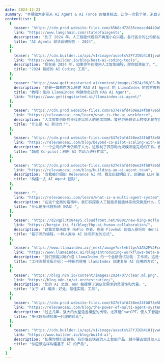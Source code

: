 ```yaml
---
date: 2024-12-23
summary: "本期给大家带来 AI Agent & AI Force 的相关精选，让你一次看个够，来自于我近期使用 CTP (https://github.com/qddegtya/r/tree/main/ctps/read-it-later) 自动化 AI 工作流采集的内容。"
contentList: [
  {
    teaser: "https://cdn.prod.website-files.com/65b8cd72835ceeacd4449a53/6735c972bced5e29463aa2dc_3.%20In%20your%20opinion%2C%20which%20tasks.svg",
    link: "https://www.langchain.com/stateofaiagents",
    description: "到了 2024 年，人工智能代理将不再是小众兴趣。各行各业的公司都在更加严肃地考虑将代理整合到他们的工作流程中——从自动化日常任务，到协助数据分析或编写代码。",
    title: "AI Agents 现状调研报告 - 2024",
  },
  {
    teaser: "https://cdn.builder.io/api/v1/image/assets%2FYJIGb4i01jvw0SRdL5Bt%2Fa8a501e9483946fb8f8f1c8df09f5d8c?width=705",
    link: "https://www.builder.io/blog/best-ai-coding-tools",
    description: "现在是 2024 年，如果你不在使用人工智能编程，那你就落伍了。",
    title: "2024 最好的 AI Coding 工具",
  },
  {
    teaser: "https://www.gettingstarted.ai/content/images/2024/06/GS-ReAct-LlamaIndex-Diagram.png",
    description: "这是一篇教你怎么搭建 RAG AI Agent 的 LlamaIndex 的官方教程。",
    title: "教程：使用 LlamaIndex 构建你自己的 RAG AI Agent",
    link: "https://www.gettingstarted.ai/llamaindex-ai-agent/"
  },
  {
    teaser: "https://cdn.prod.website-files.com/637e7afd450ee24fb878e5b0/66f3c1f60d6cde6701759e7f_664592280a6c030430326cdc_AI%2520Workforce.png",
    link: "https://relevanceai.com/learn/what-is-the-ai-workforce",
    description: "人工智能创新的步伐正以惊人的速度加快。曾经只是理论上的技术现在正成为现实的可能。各行各业的公司正越来越多地采用人工智能来自动化任务，提高生产力，创造新的可能性。",
    title: "什么是 AI 劳动力？",
  },
  {
    teaser: "https://cdn.prod.website-files.com/637e7afd450ee24fb878e5b0/661f5f88bc99b6f9cdea5f40_https%253A%252F%252Fsubstack-post-media.s3.amazonaws.com%252Fpublic%252Fimages%252F1969d972-adf2-4571-b84b-d1fa8db14357_1095x795.png",
    link: "https://relevanceai.com/blog/beyond-co-pilot-scaling-with-an-ai-workforce",
    description: "一个公司的产出依赖于人力，这限制了其劳动力规模所能完成的工作。像计算和网络接入这样的突破推动了显著的生产率增长，但这些进步受到同一个共同因素的限制：人头数。",
    title: "超越 Co-pilot：利用 AI 劳动力进行扩展",
  },
  {
    teaser: "https://cdn.prod.website-files.com/637e7afd450ee24fb878e5b0/661f657776491a691dadd753_https%253A%252F%252Fsubstack-post-media.s3.amazonaws.com%252Fpublic%252Fimages%252F3d89708a-5154-4ea4-be6a-eff171eb0fb2_699x364.png",
    link: "https://relevanceai.com/blog/building-an-ai-agent-team",
    description: "当我被介绍到 Relevance AI 时，我立刻就明白了。创建由 LLM 驱动的东西来自动化工作的灵活性吸引了我这个营销自动化书呆子。动态推理能力意味着我现在可以自动化那些总是放在太难篮子里的东西。部分原因是因为它是低代码的，部分原因是迭代周期可以多么容易。",
    title: "构建一支 AI Agent 团队",
  },
  {
    teaser: "",
    link: "https://relevanceai.com/learn/what-is-a-multi-agent-system",
    description: "在这个全面的指南中，我们将探索人工智能多智能体系统究竟是什么，它们的关键能力，它们的工作原理，应用和示例，实际实施考虑，以及人工智能的整合如何解锁新的可能性。",
    title: "什么是多代理系统（MAS）",
  },
  {
    teaser: "https://d2vqpl3tx84ay5.cloudfront.net/800x/new-bing-noflo-component.png",
    link: "https://bergie.iki.fi/blog/fbp-ai-human-collaboration/",
    description: "这篇文章来自于 NoFlo 作者、也是 Flowhub 创始人身份的 Henri Bergius。",
    title: "基于流的编程，一种人类与 AI 协同开发的方式",
  },
  {
    teaser: "https://www.llamaindex.ai/_next/image?url=https%3A%2F%2Fcdn.sanity.io%2Fimages%2F7m9jw85w%2Fproduction%2F4db2cf184b7318891c997552e832638838e67620-1164x758.png%3Ffit%3Dmax%26auto%3Dformat&w=1200&q=75",
    link: "https://www.llamaindex.ai/blog/introducing-workflows-beta-a-new-way-to-create-complex-ai-applications-with-llamaindex",
    description: "我们很高兴地介绍 LlamaIndex 的一个全新测试功能：工作流，这是一种用于协调日益复杂的 AI 应用中操作的机制，我们发现用户正在构建这样的应用。",
    title: "工作流预览版介绍：一种新的使用 LlamaIndex 创建复杂 AI 应用的方式",
  },
  {
    teaser: "https://blog.n8n.io/content/images/2024/07/clear.ml.png",
    link: "https://blog.n8n.io/ai-orchestration/",
    description: "您的 AI 之旅，n8n 都提供了满足您需求的灵活性和力量。",
    title: "关于 AI 编排：好处、最佳实践、工具",
  },
  {
    teaser: "https://cdn.prod.website-files.com/637e7afd450ee24fb878e5b0/661f61c5199f522310895389_https%253A%252F%252Fsubstack-post-media.s3.amazonaws.com%252Fpublic%252Fimages%252F1b0912a2-1fb0-4b82-ad0b-88da9b09fc82_3200x1920.jpeg",
    link: "https://relevanceai.com/blog/the-power-of-multi-agent-systems-vs-single-agents",
    description: "过去几年，强大的大型语言模型的出现，尤其是ChatGPT，使人工智能成为全球瞩目的焦点。虽然这些模型在理解和生成类似人类的文本方面非常出色，但它们只代表了人工智能革命的开始。",
    title: "多代理系统和单一代理的对比",
  },
  {
    teaser: "https://cdn.builder.io/api/v1/image/assets%2FYJIGb4i01jvw0SRdL5Bt%2Fedcaf8d3b0764e11b8f47ef05f43e4d4?width=705",
    link: "https://www.builder.io/blog/build-ai",
    description: "如果你想打造独特、有价值且快速的人工智能产品，就不要去做其他人正在做的事情。我会告诉你应该做什么。",
    title: "你应该这样构建基于 AI 的产品",
  }
]
---
```

